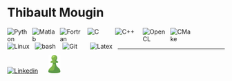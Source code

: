 # Thibault Mougin  

<img align="left" alt="Python" width="54px" src="https://cdn.jsdelivr.net/gh/devicons/devicon@latest/icons/python/python-original.svg" style="padding-right:4px;" />          
<img align="left" alt="Matlab" width="54px" src="https://cdn.jsdelivr.net/gh/devicons/devicon@latest/icons/matlab/matlab-original.svg" style="padding-right:10px;" />        
<img align="left" alt="Fortran" width="54px" src="https://cdn.jsdelivr.net/gh/devicons/devicon@latest/icons/fortran/fortran-original.svg" style="padding-right:10px;" />     
<img align="left" alt="C" width="54px" src="https://cdn.jsdelivr.net/gh/devicons/devicon@latest/icons/c/c-original.svg" style="padding-right:10px;" />          
<img align="left" alt="C++" width="54px" src="https://cdn.jsdelivr.net/gh/devicons/devicon@latest/icons/cplusplus/cplusplus-original.svg" style="padding-right:10px;" />
<img align="left" alt="OpenCL" width="54px" src="https://cdn.jsdelivr.net/gh/devicons/devicon@latest/icons/opencl/opencl-original.svg" style="padding-right:10px;" />     
<img align="left" alt="CMake" width="54px" src="https://cdn.jsdelivr.net/gh/devicons/devicon@latest/icons/cmake/cmake-plain.svg" style="padding-right:10px;" />     
<img align="left" alt="Linux" width="54px" src="https://cdn.jsdelivr.net/gh/devicons/devicon@latest/icons/linux/linux-plain.svg" style="padding-right:10px;"  />       
<img align="left" alt="bash" width="54px" src="https://cdn.jsdelivr.net/gh/devicons/devicon@latest/icons/bash/bash-original.svg" style="padding-right:10px;" />
<img align="left" alt="Git" width="54px" src="https://cdn.jsdelivr.net/gh/devicons/devicon/icons/git/git-original.svg" style="padding-right:10px;" />
<img align="left" alt="Latex" width="54px" src="https://cdn.jsdelivr.net/gh/devicons/devicon@latest/icons/latex/latex-original.svg" style="padding-right:10px;" />
<br />
<br />

---

[<img  alt="Linkedin" width="44px" src ="https://cdn.jsdelivr.net/gh/devicons/devicon@latest/icons/linkedin/linkedin-original.svg" style="padding-right:10px;" />](https://www.linkedin.com/in/thibault-mougin-14098b220/)  [<img  alt="chess.com" width="28px" src ="./img/chesscom_pawn.png" style="padding-left:10px;" />](https://www.chess.com/member/nanobruh) 


